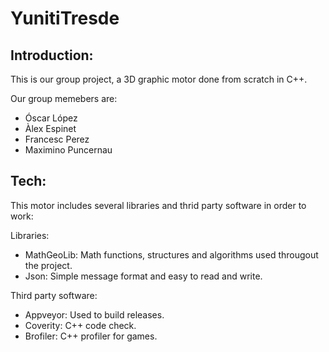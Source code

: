 # YunitiTresde

## Introduction:

This is our group project, a 3D graphic motor done from scratch in C++.

Our group memebers are:

* Óscar López
* Àlex Espinet
* Francesc Perez
* Maximino Puncernau

## Tech:

This motor includes several libraries and thrid party software in order to work:

Libraries:

* MathGeoLib: Math functions, structures and algorithms used througout the project.
* Json: Simple message format and easy to read and write.

Third party software:

* Appveyor: Used to build releases.
* Coverity: C++ code check.
* Brofiler: C++ profiler for games.
